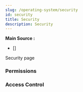 ```yaml
---
slug: /operating-system/security
id: security
title: Security
description: Security
---
```


**Main Source :**

- []

Security page

### Permissions

### Access Control
